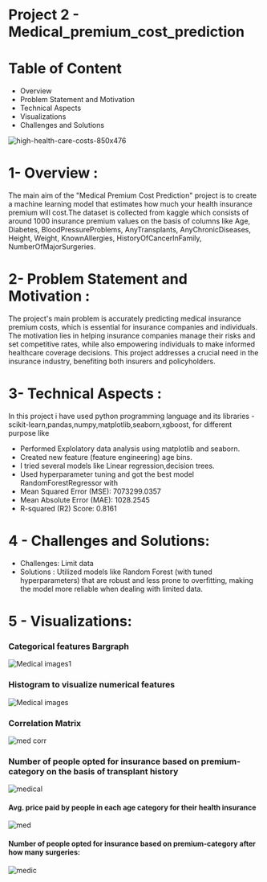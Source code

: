 # Project 2 - Medical_premium_cost_prediction

# Table of Content
- Overview
- Problem Statement and Motivation
- Technical Aspects
- Visualizations
- Challenges and Solutions

![high-health-care-costs-850x476](https://github.com/Karanmanolaa/Medical_cost_premium_prediction/assets/144649975/73c4a492-3fe9-4cbd-9bc6-c953400518af)

# 1- Overview :
The main aim of the "Medical Premium Cost Prediction" project is to create a machine learning model that estimates how much your health insurance premium will cost.The dataset is collected from kaggle which consists of around 1000 insurance premium values on the basis of columns like Age,	Diabetes,	BloodPressureProblems,	AnyTransplants,	AnyChronicDiseases,	Height,	Weight,	KnownAllergies,	HistoryOfCancerInFamily,	NumberOfMajorSurgeries.


# 2- Problem Statement and Motivation :

The project's main problem is accurately predicting medical insurance premium costs, which is essential for insurance companies and individuals. The motivation lies in helping insurance companies manage their risks and set competitive rates, while also empowering individuals to make informed healthcare coverage decisions. This project addresses a crucial need in the insurance industry, benefiting both insurers and policyholders. 

# 3- Technical Aspects :
In this project i have used python programming language and its libraries - scikit-learn,pandas,numpy,matplotlib,seaborn,xgboost,
for different purpose like
- Performed Explolatory data analysis using matplotlib and seaborn.
- Created new feature (feature engineering) age bins.
- I tried several models like Linear regression,decision trees.
- Used hyperparameter tuning and got the best model RandomForestRegressor with
- Mean Squared Error (MSE): 7073299.0357
- Mean Absolute Error (MAE): 1028.2545
- R-squared (R2) Score: 0.8161

# 4 - Challenges and Solutions:
- Challenges: Limit data
- Solutions : Utilized models like Random Forest (with tuned hyperparameters) that are robust and less prone to overfitting, making the model more reliable when dealing with limited data.

# 5 - Visualizations:

### Categorical features Bargraph

![Medical images1](https://github.com/Karanmanolaa/Medical_cost_premium_prediction/assets/144649975/d757da78-ba12-408f-af60-d1b27fde552d)


### Histogram to visualize numerical features

![Medical images](https://github.com/Karanmanolaa/Medical_cost_premium_prediction/assets/144649975/74729565-dbe8-48f3-add2-a32519b59578)


### Correlation Matrix

![med corr](https://github.com/Karanmanolaa/Medical_cost_premium_prediction/assets/144649975/87b4fce2-0873-418a-a0b0-f7271a0731cd)


### Number of people opted for insurance based on premium-category on the basis of transplant history


![medical](https://github.com/Karanmanolaa/Medical_cost_premium_prediction/assets/144649975/0c962376-aeac-4ec9-92a1-928204d28e40)


#### Avg. price paid by people in each age category for their health insurance
![med](https://github.com/Karanmanolaa/Medical_cost_premium_prediction/assets/144649975/42ba69d9-1105-48cd-8361-add39a715fd7)



#### Number of people opted for insurance based on premium-category after how many surgeries:
![medic](https://github.com/Karanmanolaa/Medical_cost_premium_prediction/assets/144649975/f94da23d-d3d2-416e-bea8-e9176e5a208a)







